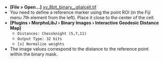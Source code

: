 - **[File > Open...]** [xy_8bit_binary__glialcell.tif](https://github.com/NEUBIAS/training-resources/raw/master/image_data/xy_8bit__glialcell/xy_8bit_binary__glialcell.tif)
- You need to define a reference marker using the point ROI (in the Fiji menu 7th element from the left). Place it close to the center of the cell. 
- **[Plugins › MorphoLibJ › Binary Images › Interactive Geodesic Distance Map]**
  * `Distances: Chessknight (5,7,11)`
  * `Output Type: 32 bits`
  * `[x] Normalize weights`
- The image values correspond to the distance to the reference point within the binary mask.